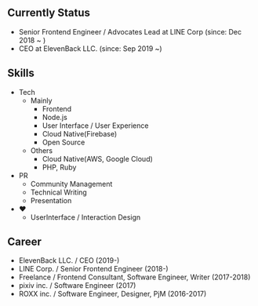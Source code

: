## Currently Status

- Senior Frontend Engineer / Advocates Lead at LINE Corp (since: Dec 2018 ~ )
- CEO at ElevenBack LLC. (since: Sep 2019 ~)

## Skills

- Tech
  - Mainly
    - Frontend
    - Node.js
    - User Interface / User Experience
    - Cloud Native(Firebase)
    - Open Source
  - Others
    - Cloud Native(AWS, Google Cloud)
    - PHP, Ruby
- PR
  - Community Management
  - Technical Writing
  - Presentation
- ♥
  - UserInterface / Interaction Design

## Career

- ElevenBack LLC. / CEO (2019-)
- LINE Corp. / Senior Frontend Engineer (2018-)
- Freelance / Frontend Consultant, Software Engineer, Writer (2017-2018)
- pixiv inc. / Software Engineer (2017)
- ROXX inc. / Software Engineer, Designer, PjM (2016-2017)
